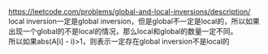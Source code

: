 https://leetcode.com/problems/global-and-local-inversions/description/  
local inversion一定是global inversion，但是global不一定是local的，所以如果出现一个global的不是local的情况，那么local和global的数量一定不同。  
所以如果abs(A[i] - i)>1，则表示一定存在global inversion不是local的 